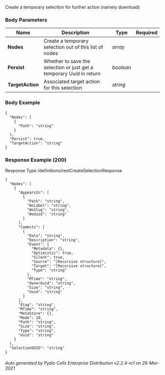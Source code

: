 






 
Create a temporary selection for further action (namely download)  


### Body Parameters

Name | Description | Type | Required
---|---|---|---
**Nodes** | Create a temporary selection out of this list of nodes | _array_ |   
**Persist** | Whether to save the selection or just get a temporary Uuid in return | _boolean_ |   
**TargetAction** | Associated target action for this selection | _string_ |   


### Body Example
```
{
  "Nodes": [
    {
      "Path": "string"
    }
  ],
  "Persist": true,
  "TargetAction": "string"
}
```






### Response Example (200)
Response Type /definitions/restCreateSelectionResponse

```
{
  "Nodes": [
    {
      "AppearsIn": [
        {
          "Path": "string",
          "WsLabel": "string",
          "WsSlug": "string",
          "WsUuid": "string"
        }
      ],
      "Commits": [
        {
          "Data": "string",
          "Description": "string",
          "Event": {
            "Metadata": {},
            "Optimistic": true,
            "Silent": true,
            "Source": "[Recursive structure]",
            "Target": "[Recursive structure]",
            "Type": "string"
          },
          "MTime": "string",
          "OwnerUuid": "string",
          "Size": "string",
          "Uuid": "string"
        }
      ],
      "Etag": "string",
      "MTime": "string",
      "MetaStore": {},
      "Mode": 10,
      "Path": "string",
      "Size": "string",
      "Type": "string",
      "Uuid": "string"
    }
  ],
  "SelectionUUID": "string"
}
```




###### Auto generated by Pydio Cells Enterprise Distribution v2.2.4-rc1 on 26-Mar-2021
